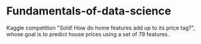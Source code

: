 # Fundamentals-of-data-science

Kaggle competition "Sold! How do home features add up to its price tag?", whose goal is to predict house prices using a set of 79
features.
